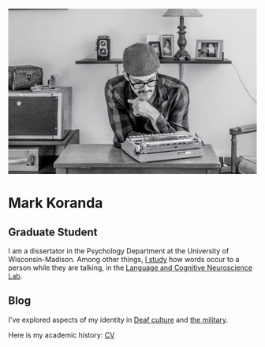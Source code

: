 ![Mark at the keys](profile_main.gif)
# Mark Koranda

## Graduate Student
I am a dissertator in the Psychology Department at the University of Wisconsin-Madison. Among other things, [I study](http://lcnl.wisc.edu/index.php/mark-koranda/) how words occur to a person while they are talking, in the [Language and Cognitive Neuroscience Lab](https://lcnl.wisc.edu). 

## Blog
I've explored aspects of my identity in [Deaf culture](https://thoughtrepair.wordpress.com/2013/10/05/talk-about-deafhood/) and [the military](https://thoughtrepair.wordpress.com/2017/04/08/the-unedited-war-story-of-a-veteran/).

Here is my academic history: [CV](docs/cv-mark_koranda.pdf)

